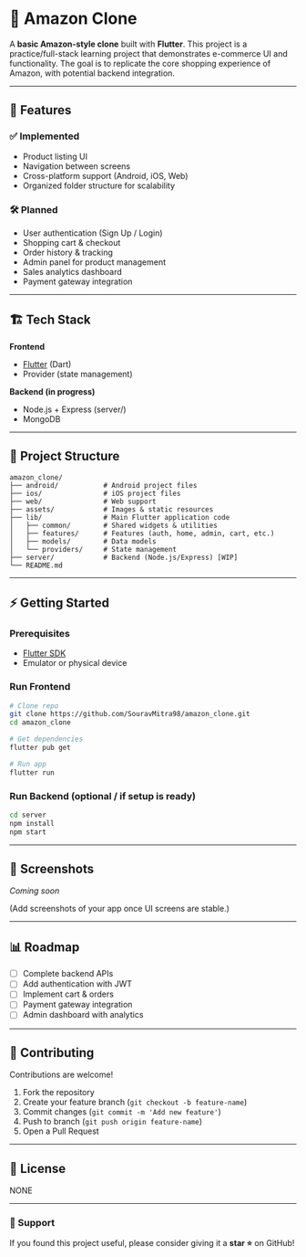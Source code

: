 # 🛒 Amazon Clone

A **basic Amazon-style clone** built with **Flutter**.
This project is a practice/full-stack learning project that demonstrates e-commerce UI and functionality. The goal is to replicate the core shopping experience of Amazon, with potential backend integration.

---

## 🚀 Features

### ✅ Implemented

* Product listing UI
* Navigation between screens
* Cross-platform support (Android, iOS, Web)
* Organized folder structure for scalability

### 🛠️ Planned

* User authentication (Sign Up / Login)
* Shopping cart & checkout
* Order history & tracking
* Admin panel for product management
* Sales analytics dashboard
* Payment gateway integration

---

## 🏗️ Tech Stack

**Frontend**

* [Flutter](https://flutter.dev/) (Dart)
* Provider (state management)

**Backend (in progress)**

* Node.js + Express (server/)
* MongoDB

---

## 📂 Project Structure

```
amazon_clone/
├── android/           # Android project files
├── ios/               # iOS project files
├── web/               # Web support
├── assets/            # Images & static resources
├── lib/               # Main Flutter application code
│   ├── common/        # Shared widgets & utilities
│   ├── features/      # Features (auth, home, admin, cart, etc.)
│   ├── models/        # Data models
│   └── providers/     # State management
├── server/            # Backend (Node.js/Express) [WIP]
└── README.md
```

---

## ⚡ Getting Started

### Prerequisites

* [Flutter SDK](https://docs.flutter.dev/get-started/install)
* Emulator or physical device

### Run Frontend

```bash
# Clone repo
git clone https://github.com/SouravMitra98/amazon_clone.git
cd amazon_clone

# Get dependencies
flutter pub get

# Run app
flutter run
```

### Run Backend (optional / if setup is ready)

```bash
cd server
npm install
npm start
```

---

## 📸 Screenshots

*Coming soon*

(Add screenshots of your app once UI screens are stable.)

---

## 📊 Roadmap

* [ ] Complete backend APIs
* [ ] Add authentication with JWT
* [ ] Implement cart & orders
* [ ] Payment gateway integration
* [ ] Admin dashboard with analytics

---

## 🤝 Contributing

Contributions are welcome!

1. Fork the repository
2. Create your feature branch (`git checkout -b feature-name`)
3. Commit changes (`git commit -m 'Add new feature'`)
4. Push to branch (`git push origin feature-name`)
5. Open a Pull Request

---

## 📜 License

NONE

---

### 🌟 Support

If you found this project useful, please consider giving it a **star ⭐** on GitHub!
